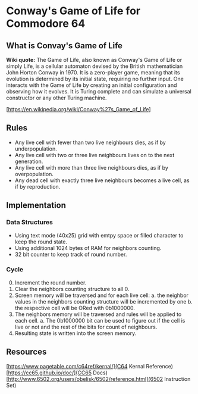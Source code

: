 # Conway's Game of Life for Commodore 64

## What is Convay's Game of Life

__Wiki quote:__
The Game of Life, also known as Conway's Game of Life or simply Life, is a cellular automaton devised by the British mathematician John Horton Conway in 1970. It is a zero-player game, meaning that its evolution is determined by its initial state, requiring no further input. One interacts with the Game of Life by creating an initial configuration and observing how it evolves. It is Turing complete and can simulate a universal constructor or any other Turing machine.

[https://en.wikipedia.org/wiki/Conway%27s_Game_of_Life]

## Rules

- Any live cell with fewer than two live neighbours dies, as if by underpopulation.
- Any live cell with two or three live neighbours lives on to the next generation.
- Any live cell with more than three live neighbours dies, as if by overpopulation.
- Any dead cell with exactly three live neighbours becomes a live cell, as if by reproduction.

## Implementation

### Data Structures

- Using text mode (40x25) grid with emtpy space or filled character to keep the round state.
- Using additional 1024 bytes of RAM for neighbors counting.
- 32 bit counter to keep track of round number.

### Cycle

0. Increment the round number.
1. Clear the neighbors counting structure to all 0.
2. Screen memory will be traversed and for each live cell:
    a. the neighbor values in the neighbors counting structure will be incremented by one
    b. the respective cell will be ORed with 0b1000000.
3. The neighbors memory will be traversed and rules will be applied to each cell.
    a. The 0b1000000 bit can be used to figure out if the cell is live or not and the rest of the bits for count of neighbours.
4. Resulting state is written into the screen memory.

## Resources

[https://www.pagetable.com/c64ref/kernal/](C64 Kernal Reference)
[https://cc65.github.io/doc/](CC65 Docs)
[http://www.6502.org/users/obelisk/6502/reference.html](6502 Instruction Set)
